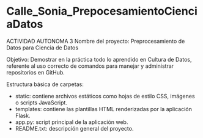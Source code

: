 # Calle_Sonia_PrepocesamientoCienciaDatos
ACTIVIDAD AUTONOMA 3
Nombre del proyecto:
Preprocesamiento de Datos para Ciencia de Datos

Objetivo:
Demostrar en la práctica todo lo aprendido en Cultura de Datos, referente
al uso correcto de comandos para manejar y administrar repositorios en 
GitHub.

Estructura básica de carpetas:
- static: contiene archivos estáticos como hojas de estilo CSS, imágenes o scripts JavaScript.
- templates: contiene las plantillas HTML renderizadas por la aplicación Flask.
- app.py: script principal de la aplicación web.
- README.txt: descripción general del proyecto.

